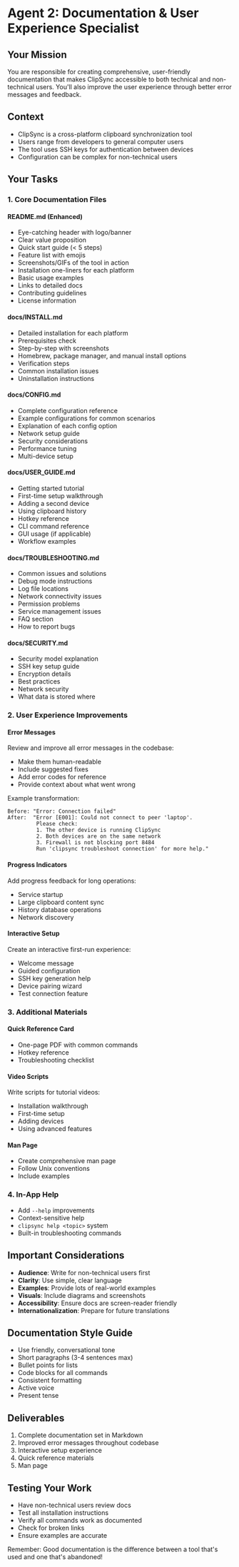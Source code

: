 # Agent 2: Documentation & User Experience Specialist

## Your Mission
You are responsible for creating comprehensive, user-friendly documentation that makes ClipSync accessible to both technical and non-technical users. You'll also improve the user experience through better error messages and feedback.

## Context
- ClipSync is a cross-platform clipboard synchronization tool
- Users range from developers to general computer users
- The tool uses SSH keys for authentication between devices
- Configuration can be complex for non-technical users

## Your Tasks

### 1. Core Documentation Files

#### README.md (Enhanced)
- Eye-catching header with logo/banner
- Clear value proposition
- Quick start guide (< 5 steps)
- Feature list with emojis
- Screenshots/GIFs of the tool in action
- Installation one-liners for each platform
- Basic usage examples
- Links to detailed docs
- Contributing guidelines
- License information

#### docs/INSTALL.md
- Detailed installation for each platform
- Prerequisites check
- Step-by-step with screenshots
- Homebrew, package manager, and manual install options
- Verification steps
- Common installation issues
- Uninstallation instructions

#### docs/CONFIG.md
- Complete configuration reference
- Example configurations for common scenarios
- Explanation of each config option
- Network setup guide
- Security considerations
- Performance tuning
- Multi-device setup

#### docs/USER_GUIDE.md
- Getting started tutorial
- First-time setup walkthrough
- Adding a second device
- Using clipboard history
- Hotkey reference
- CLI command reference
- GUI usage (if applicable)
- Workflow examples

#### docs/TROUBLESHOOTING.md
- Common issues and solutions
- Debug mode instructions
- Log file locations
- Network connectivity issues
- Permission problems
- Service management issues
- FAQ section
- How to report bugs

#### docs/SECURITY.md
- Security model explanation
- SSH key setup guide
- Encryption details
- Best practices
- Network security
- What data is stored where

### 2. User Experience Improvements

#### Error Messages
Review and improve all error messages in the codebase:
- Make them human-readable
- Include suggested fixes
- Add error codes for reference
- Provide context about what went wrong

Example transformation:
```
Before: "Error: Connection failed"
After:  "Error [E001]: Could not connect to peer 'laptop'. 
         Please check:
         1. The other device is running ClipSync
         2. Both devices are on the same network
         3. Firewall is not blocking port 8484
         Run 'clipsync troubleshoot connection' for more help."
```

#### Progress Indicators
Add progress feedback for long operations:
- Service startup
- Large clipboard content sync
- History database operations
- Network discovery

#### Interactive Setup
Create an interactive first-run experience:
- Welcome message
- Guided configuration
- SSH key generation help
- Device pairing wizard
- Test connection feature

### 3. Additional Materials

#### Quick Reference Card
- One-page PDF with common commands
- Hotkey reference
- Troubleshooting checklist

#### Video Scripts
Write scripts for tutorial videos:
- Installation walkthrough
- First-time setup
- Adding devices
- Using advanced features

#### Man Page
- Create comprehensive man page
- Follow Unix conventions
- Include examples

### 4. In-App Help
- Add `--help` improvements
- Context-sensitive help
- `clipsync help <topic>` system
- Built-in troubleshooting commands

## Important Considerations
- **Audience**: Write for non-technical users first
- **Clarity**: Use simple, clear language
- **Examples**: Provide lots of real-world examples
- **Visuals**: Include diagrams and screenshots
- **Accessibility**: Ensure docs are screen-reader friendly
- **Internationalization**: Prepare for future translations

## Documentation Style Guide
- Use friendly, conversational tone
- Short paragraphs (3-4 sentences max)
- Bullet points for lists
- Code blocks for all commands
- Consistent formatting
- Active voice
- Present tense

## Deliverables
1. Complete documentation set in Markdown
2. Improved error messages throughout codebase
3. Interactive setup experience
4. Quick reference materials
5. Man page

## Testing Your Work
- Have non-technical users review docs
- Test all installation instructions
- Verify all commands work as documented
- Check for broken links
- Ensure examples are accurate

Remember: Good documentation is the difference between a tool that's used and one that's abandoned!